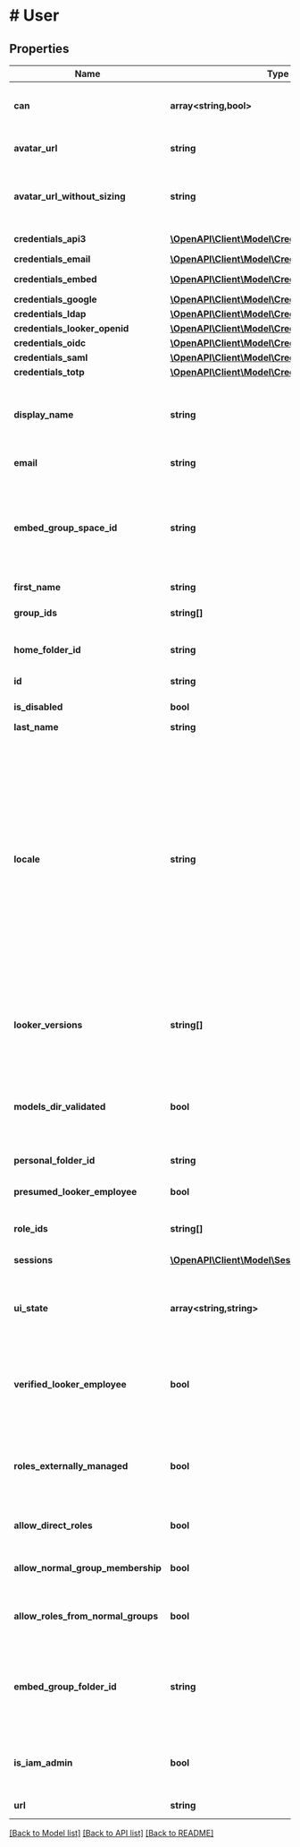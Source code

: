 # # User

## Properties

Name | Type | Description | Notes
------------ | ------------- | ------------- | -------------
**can** | **array<string,bool>** | Operations the current user is able to perform on this object | [optional] [readonly]
**avatar_url** | **string** | URL for the avatar image (may be generic) | [optional] [readonly]
**avatar_url_without_sizing** | **string** | URL for the avatar image (may be generic), does not specify size | [optional] [readonly]
**credentials_api3** | [**\OpenAPI\Client\Model\CredentialsApi3[]**](CredentialsApi3.md) | API credentials | [optional] [readonly]
**credentials_email** | [**\OpenAPI\Client\Model\CredentialsEmail**](CredentialsEmail.md) |  | [optional]
**credentials_embed** | [**\OpenAPI\Client\Model\CredentialsEmbed[]**](CredentialsEmbed.md) | Embed credentials | [optional] [readonly]
**credentials_google** | [**\OpenAPI\Client\Model\CredentialsGoogle**](CredentialsGoogle.md) |  | [optional]
**credentials_ldap** | [**\OpenAPI\Client\Model\CredentialsLDAP**](CredentialsLDAP.md) |  | [optional]
**credentials_looker_openid** | [**\OpenAPI\Client\Model\CredentialsLookerOpenid**](CredentialsLookerOpenid.md) |  | [optional]
**credentials_oidc** | [**\OpenAPI\Client\Model\CredentialsOIDC**](CredentialsOIDC.md) |  | [optional]
**credentials_saml** | [**\OpenAPI\Client\Model\CredentialsSaml**](CredentialsSaml.md) |  | [optional]
**credentials_totp** | [**\OpenAPI\Client\Model\CredentialsTotp**](CredentialsTotp.md) |  | [optional]
**display_name** | **string** | Full name for display (available only if both first_name and last_name are set) | [optional] [readonly]
**email** | **string** | EMail address | [optional] [readonly]
**embed_group_space_id** | **string** | (DEPRECATED) (Embed only) ID of user&#39;s group space based on the external_group_id optionally specified during embed user login | [optional] [readonly]
**first_name** | **string** | First name | [optional]
**group_ids** | **string[]** | Array of ids of the groups for this user | [optional] [readonly]
**home_folder_id** | **string** | ID string for user&#39;s home folder | [optional]
**id** | **string** | Unique Id | [optional] [readonly]
**is_disabled** | **bool** | Account has been disabled | [optional]
**last_name** | **string** | Last name | [optional]
**locale** | **string** | User&#39;s preferred locale. User locale takes precedence over Looker&#39;s system-wide default locale. Locale determines language of display strings and date and numeric formatting in API responses. Locale string must be a 2 letter language code or a combination of language code and region code: &#39;en&#39; or &#39;en-US&#39;, for example. | [optional]
**looker_versions** | **string[]** | Array of strings representing the Looker versions that this user has used (this only goes back as far as &#39;3.54.0&#39;) | [optional] [readonly]
**models_dir_validated** | **bool** | User&#39;s dev workspace has been checked for presence of applicable production projects | [optional]
**personal_folder_id** | **string** | ID of user&#39;s personal folder | [optional] [readonly]
**presumed_looker_employee** | **bool** | User is identified as an employee of Looker | [optional] [readonly]
**role_ids** | **string[]** | Array of ids of the roles for this user | [optional] [readonly]
**sessions** | [**\OpenAPI\Client\Model\Session[]**](Session.md) | Active sessions | [optional] [readonly]
**ui_state** | **array<string,string>** | Per user dictionary of undocumented state information owned by the Looker UI. | [optional]
**verified_looker_employee** | **bool** | User is identified as an employee of Looker who has been verified via Looker corporate authentication | [optional] [readonly]
**roles_externally_managed** | **bool** | User&#39;s roles are managed by an external directory like SAML or LDAP and can not be changed directly. | [optional] [readonly]
**allow_direct_roles** | **bool** | User can be directly assigned a role. | [optional] [readonly]
**allow_normal_group_membership** | **bool** | User can be a direct member of a normal Looker group. | [optional] [readonly]
**allow_roles_from_normal_groups** | **bool** | User can inherit roles from a normal Looker group. | [optional] [readonly]
**embed_group_folder_id** | **string** | (Embed only) ID of user&#39;s group folder based on the external_group_id optionally specified during embed user login | [optional] [readonly]
**is_iam_admin** | **bool** | User is an IAM Admin - only available in Looker (Google Cloud core) | [optional] [readonly]
**url** | **string** | Link to get this item | [optional] [readonly]

[[Back to Model list]](../../README.md#models) [[Back to API list]](../../README.md#endpoints) [[Back to README]](../../README.md)
